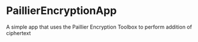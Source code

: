 # PaillierEncryptionApp
A simple app that uses the Paillier Encryption Toolbox to perform addition of ciphertext
